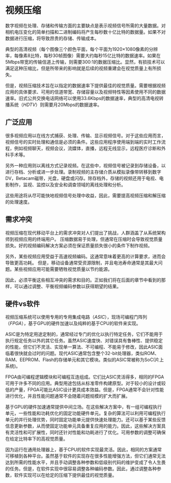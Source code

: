 # 视频压缩
数字视频在处理、存储和传输方面的主要缺点是表示视频信号所需的大量数据。对相机电压变化的简单扫描和二进制编码将产生每秒数十亿比特的数据量。如果不对数据进行压缩，将导致昂贵的存储、传输成本。

典型的高清视频（每个图像三个颜色平面，每个平面为1920×1080像素的分辨率，每像素8比特，每秒30帧图像）需要大约每秒15亿比特的数据速率。如果在5Mbps带宽的传输信道上传输，则需要300:1的数据压缩比。显然，有损技术可以满足这种压缩比，但是所带来的影响就是后续的视频重建会在视觉质量上有所损失。

但是，视频压缩技术旨在以指定的数据速率下提供最佳的视觉质量。需要根据视频应用的具体要求、可用的信道带宽、存储容量以及视频特性等因素使用不同的数据速率。旧式公共交换电话网络可以使用33.6Kbps的数据速率，典型的高清电视转播系统（*HDTV*）则需要月20Mbps的数据速率。

## 广泛应用
很多视频应用以在线方式捕获、处理、传输、显示视频信号。对于这些应用而言，视频信号的实时处理和通信是必须的条件。这些应用程序使用端到端的实时工作流程，例如视频聊天，视频会议，流媒体，直播，远程无线显示，远程医疗诊断和外科手术等。

另外一种应用则以离线方式记录视频。在这些中，视频信号被记录到存储设备，以进行存档、分析或进一步处理。录制视频的主存储介质从模拟录像带转移到数字DV，Betacam磁带，光盘，硬盘或闪存。除存档外，存储的视频还用于电视、电影制作，监视、监控以及安全和调查领域的离线处理和分析。

这些用途将从尽可能快地视频信号处理中收益，因此，需要提高视频压缩和解压缩的处理速度。

## 需求冲突
视频压缩在现代移动平台上的需求冲突对人们提出了挑战，人群涵盖了从系统架构师到视频应用的终端用户。 压缩数据易于处理，但通常在压缩时会导致视觉质量损失。好的视频编码解决方案必须在保证质量损失很小的条件下制作视频。

另外，某些视频应用受益于高速视频编码。这通常意味着更高的计算要求，进而会导致更高功耗。 但是，移动设备通常受资源限制，并且电池寿命通常是其最大问题。某些视频应用可能需要牺牲视觉质量以节约能源。

因此，必须平衡这些相互冲突的需求和目的。正如我们将在后面的章节中看到的那样，可以通过调整、平衡视频编码参数以获得期望的结果。

## 硬件vs软件
视频压缩系统可以使用专用的专用集成电路（*ASIC*），现场可编程门阵列（*FPGA*），基于GPU的硬件加速以及纯粹的基于CPU的软件来实现。

ASIC是为特定用途定制的，通常经过专门的优化以执行特定任务，它们不能用于执行规定任务以外的其它任务。虽然ASIC速度快、对错误具有鲁棒性、提供稳定的性能，但它们不灵活、实现单一算法、不可编程、不能易于修改，因此ASIC面临着很快就会过时的问题。现代ASIC通常包含整个32-bit处理器，类似ROM、RAM、EEPROM、Flash的存储单元和其它模块。类似的ASIC常被称为SoC(片上系统)。

FPGA由可编程逻辑模块和可编程互连组成。它们比ASIC灵活得多，相同的FPGA可用于许多不同的应用。典型用途包括从标准零件构建原型。对于较小的设计或较低的产量，FPGA可能比ASIC设计更具成本效益。但是，FPGA通常不会针对性能进行优化，并且性能问题通常不会随着问题规模的扩大而扩展。

基于GPU的硬件加速通常提供中间立场。在这些解决方案中，有一组可编程执行单元，一些性能和功耗优化的固定功能硬件单元。复杂的算法可以利用可编程执行单元的并行处理优势，同时固定功能单元提供快速处理能力。还可以基于某些反馈信息更新参数，从而使固定功能单元具备重复应用的能力。因此，这些解决方案具有灵活性和可扩展性，同时还针对性能和功耗进行了优化。可用参数的调整可确保在给定比特率下的高视觉质量。

因为运行在通用处理器上，基于CPU的软件实现最灵活。因此，相同的方案通常可移植到各种平台。虽然基于软件的实现存在很多性能增强方法，但它们通常无法达到所需的性能水平，并且手动调整各种参数和低级别代码的维护变成了令人生畏的任务。但是，在软件实现中很容易调整各种编码参数。因此，通过调整各种参数，软件实现可以在给定的压缩下提供最佳的视觉质量。
